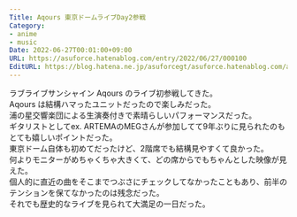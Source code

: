 ```yaml
---
Title: Aqours 東京ドームライブDay2参戦
Category:
- anime
- music
Date: 2022-06-27T00:01:00+09:00
URL: https://asuforce.hatenablog.com/entry/2022/06/27/000100
EditURL: https://blog.hatena.ne.jp/asuforcegt/asuforce.hatenablog.com/atom/entry/4207112889893635656
---
```


ラブライブサンシャイン Aqours のライブ初参戦してきた。  
Aqours は結構ハマったユニットだったので楽しみだった。  
浦の星交響楽団による生演奏付きで素晴らしいパフォーマンスだった。  
ギタリストとしてex. ARTEMAのMEGさんが参加してて9年ぶりに見られたのもとても嬉しいポイントだった。  
東京ドーム自体も初めてだったけど、2階席でも結構見やすくて良かった。  
何よりモニターがめちゃくちゃ大きくて、どの席からでもちゃんとした映像が見えた。  
個人的に直近の曲をそこまでつぶさにチェックしてなかったこともあり、前半のテンションを保てなかったのは残念だった。  
それでも歴史的なライブを見られて大満足の一日だった。

